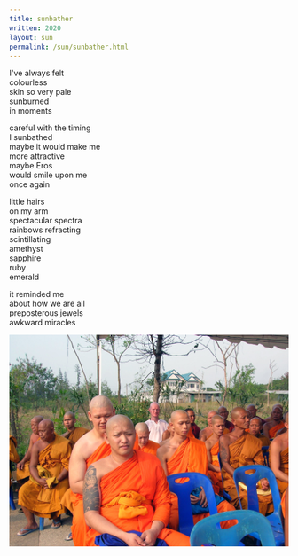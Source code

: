 ```yaml
---
title: sunbather
written: 2020
layout: sun
permalink: /sun/sunbather.html
---
```



I've always felt  
colourless  
skin so very pale  
sunburned  
in moments  


careful with the timing  
I sunbathed  
maybe it would make me  
more attractive  
maybe Eros  
would smile upon me  
once again  


little hairs  
on my arm  
spectacular spectra  
rainbows refracting  
scintillating  
amethyst  
sapphire  
ruby  
emerald


it reminded me  
about how we are all  
preposterous jewels  
awkward miracles  


!["skin colours"](/assets/images/pilg1/pilg125.jpg "skin colours")
